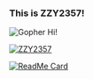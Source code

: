 ### This is ZZY2357!

![Gopher](https://docs.studygolang.com/doc/gopher/favicon.svg) Hi!

[![ZZY2357](https://github-readme-stats.zzy2357.vercel.app/api?username=zzy2357&show_icons=true&theme=radical)](https://github.com/zzy2357)

[![ReadMe Card](https://github-readme-stats.zzy2357.vercel.app/api/pin/?username=zzy2357&repo=covid-19-simulator&theme=radical)](https://github.com/zzy2357/covid-19-simulator)
